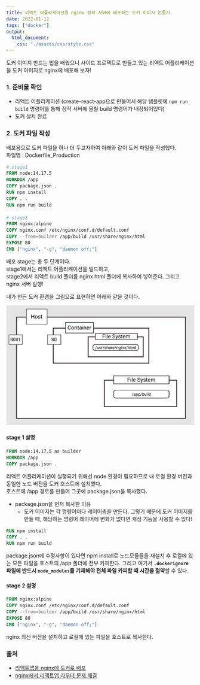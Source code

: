 ```yaml
---
title: 리액트 어플리케이션을 nginx 정적 서버에 배포하는 도커 이미지 만들기
date: 2022-01-12
tags: ["docker"]
output:
  html_document:
    css: "./assets/css/style.css"
---
```


도커 이미지 만드는 법을 배웠으니 사이드 프로젝트로 만들고 있는 리액트 어플리케이션을 도커 이미지로 nginx에 배포해 보자!

### 1. 준비물 확인

- 리액트 어플리케이션 (create-react-app으로 만들어서 해당 템플릿에 `npm run build` 명령어를 통해 정적 서버에 올릴 build 명령어가 내장되어있다)
- 도커 설치 완료

### 2. 도커 파일 작성

배포용으로 도커 파일을 하나 더 두고자하여 아래와 같이 도커 파일을 작성했다.  
파일명 : Dockerfile_Production

```dockerfile
# stage1
FROM node:14.17.5
WORKDIR /app
COPY package.json .
RUN npm install
COPY . .
RUN npm run build

# stage2
FROM nginx:alpine
COPY nginx.conf /etc/nginx/conf.d/default.conf
COPY --from=builder /app/build /usr/share/nginx/html
EXPOSE 80
CMD ["nginx", "-g", "daemon off;"]

```

배포 stage는 총 두 단계이다.  
stage1에서는 리액트 어플리케이션을 빌드하고,  
stage2에서 리액트 build 폴더를 nginx html 폴더에 복사하여 넣어준다. 그리고 nginx 서버 실행!

내가 만든 도커 환경을 그림으로 표현하면 아래와 같을 것이다.

![도커](./dockerFileSystem.jpg)

#### stage 1 설명

```dockerfile
FROM node:14.17.5 as builder
WORKDIR /app
COPY package.json .
```

리액트 어플리케이션이 실행되기 위해선 node 환경이 필요하므로 내 로컬 환경 버전과 동일한 노드 버전을 도커 호스트에 설치했다.  
호스트에 /app 경로를 만들어 그곳에 package.json을 복사했다.

- package.json을 먼저 복사한 이유
  - 도커 이미지는 각 명령어마다 레이어층을 만든다. 그렇기 때문에 도커 이미지를 만들 때, 해당하는 명령어 레이어에 변화가 없다면 캐싱 기능을 사용할 수 있다!

```dockerfile
RUN npm install
COPY . .
RUN npm run build
```

package.json에 수정사항이 있다면 npm install로 노드모듈들을 재설치 후 로컬에 있는 모든 파일을 호스트의 /app 폴더에 전부 카피한다. 그리고 여기서
**`.dockerignore` 파일에 반드시 `node_modules`를 기재해야 전체 파일 카피할 때 시간을 절약**할 수 있다.

#### stage 2 설명

```dockerfile
FROM nginx:alpine
COPY nginx.conf /etc/nginx/conf.d/default.conf
COPY --from=builder /app/build /usr/share/nginx/html
EXPOSE 80
CMD ["nginx", "-g", "daemon off;"]
```
nginx 최신 버전을 설치하고 로컬에 있는 파일을 호스트로 복사한다.

### 출처

- [리액트앱을 nginx에 도커로 배포](https://www.youtube.com/watch?v=gM2cWo1DWIk)
- [nginx에서 리액트앱 라우터 문제 해결](https://medium.com/greedygame-engineering/so-you-want-to-dockerize-your-react-app-64fbbb74c217)
